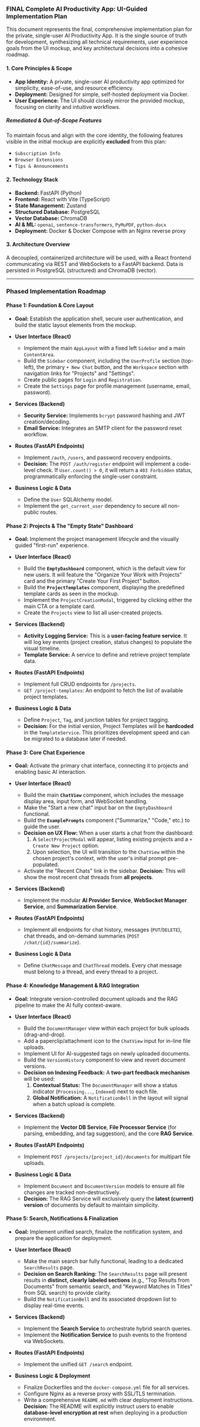 ### **FINAL Complete AI Productivity App: UI-Guided Implementation Plan**

This document represents the final, comprehensive implementation plan for the private, single-user AI Productivity App. It is the single source of truth for development, synthesizing all technical requirements, user experience goals from the UI mockup, and key architectural decisions into a cohesive roadmap.

#### **1. Core Principles & Scope**

*   **App Identity:** A private, single-user AI productivity app optimized for simplicity, ease-of-use, and resource efficiency.
*   **Deployment:** Designed for simple, self-hosted deployment via Docker.
*   **User Experience:** The UI should closely mirror the provided mockup, focusing on clarity and intuitive workflows.

##### **Remediated & Out-of-Scope Features**
To maintain focus and align with the core identity, the following features visible in the initial mockup are explicitly **excluded** from this plan:
*   `Subscription Info`
*   `Browser Extensions`
*   `Tips & Announcements`

#### **2. Technology Stack**

*   **Backend:** FastAPI (Python)
*   **Frontend:** React with Vite (TypeScript)
*   **State Management:** Zustand
*   **Structured Database:** PostgreSQL
*   **Vector Database:** ChromaDB
*   **AI & ML:** `openai`, `sentence-transformers`, `PyMuPDF`, `python-docx`
*   **Deployment:** Docker & Docker Compose with an Nginx reverse proxy

#### **3. Architecture Overview**

A decoupled, containerized architecture will be used, with a React frontend communicating via REST and WebSockets to a FastAPI backend. Data is persisted in PostgreSQL (structured) and ChromaDB (vector).

---

### **Phased Implementation Roadmap**

#### **Phase 1: Foundation & Core Layout**

*   **Goal:** Establish the application shell, secure user authentication, and build the static layout elements from the mockup.

*   **User Interface (React)**
    *   Implement the main `AppLayout` with a fixed left `Sidebar` and a main `ContentArea`.
    *   Build the `Sidebar` component, including the `UserProfile` section (top-left), the primary `+ New Chat` button, and the `Workspace` section with navigation links for "Projects" and "Settings".
    *   Create public pages for `Login` and `Registration`.
    *   Create the `Settings` page for profile management (username, email, password).

*   **Services (Backend)**
    *   **Security Service:** Implements `bcrypt` password hashing and JWT creation/decoding.
    *   **Email Service:** Integrates an SMTP client for the password reset workflow.

*   **Routes (FastAPI Endpoints)**
    *   Implement `/auth`, `/users`, and password recovery endpoints.
    *   **Decision:** The `POST /auth/register` endpoint will implement a code-level check. If `User.count() > 0`, it will return a `403 Forbidden` status, programmatically enforcing the single-user constraint.

*   **Business Logic & Data**
    *   Define the `User` SQLAlchemy model.
    *   Implement the `get_current_user` dependency to secure all non-public routes.

#### **Phase 2: Projects & The "Empty State" Dashboard**

*   **Goal:** Implement the project management lifecycle and the visually guided "first-run" experience.

*   **User Interface (React)**
    *   Build the **`EmptyDashboard`** component, which is the default view for new users. It will feature the "Organize Your Work with Projects" card and the primary "Create Your First Project" button.
    *   Build the **`ProjectTemplates`** component, displaying the predefined template cards as seen in the mockup.
    *   Implement the `ProjectCreationModal`, triggered by clicking either the main CTA or a template card.
    *   Create the `Projects` view to list all user-created projects.

*   **Services (Backend)**
    *   **Activity Logging Service:** This is a **user-facing feature service**. It will log key events (project creation, status changes) to populate the visual timeline.
    *   **Template Service:** A service to define and retrieve project template data.

*   **Routes (FastAPI Endpoints)**
    *   Implement full CRUD endpoints for `/projects`.
    *   `GET /project-templates`: An endpoint to fetch the list of available project templates.

*   **Business Logic & Data**
    *   Define `Project`, `Tag`, and junction tables for project tagging.
    *   **Decision:** For the initial version, Project Templates will be **hardcoded** in the `TemplateService`. This prioritizes development speed and can be migrated to a database later if needed.

#### **Phase 3: Core Chat Experience**

*   **Goal:** Activate the primary chat interface, connecting it to projects and enabling basic AI interaction.

*   **User Interface (React)**
    *   Build the main **`ChatView`** component, which includes the message display area, input form, and WebSocket handling.
    *   Make the "Start a new chat" input bar on the `EmptyDashboard` functional.
    *   Build the **`ExamplePrompts`** component ("Summarize," "Code," etc.) to guide the user.
    *   **Decision on UX Flow:** When a user starts a chat from the dashboard:
        1.  A `SelectProjectModal` will appear, listing existing projects and a `+ Create New Project` option.
        2.  Upon selection, the UI will transition to the `ChatView` within the chosen project's context, with the user's initial prompt pre-populated.
    *   Activate the "Recent Chats" link in the sidebar. **Decision:** This will show the most recent chat threads from **all projects**.

*   **Services (Backend)**
    *   Implement the modular **AI Provider Service**, **WebSocket Manager Service**, and **Summarization Service**.

*   **Routes (FastAPI Endpoints)**
    *   Implement all endpoints for chat history, messages (`PUT`/`DELETE`), chat threads, and on-demand summaries (`POST /chat/{id}/summarize`).

*   **Business Logic & Data**
    *   Define `ChatMessage` and `ChatThread` models. Every chat message must belong to a thread, and every thread to a project.

#### **Phase 4: Knowledge Management & RAG Integration**

*   **Goal:** Integrate version-controlled document uploads and the RAG pipeline to make the AI fully context-aware.

*   **User Interface (React)**
    *   Build the `DocumentManager` view within each project for bulk uploads (drag-and-drop).
    *   Add a paperclip/attachment icon to the `ChatView` input for in-line file uploads.
    *   Implement UI for AI-suggested tags on newly uploaded documents.
    *   Build the `VersionHistory` component to view and revert document versions.
    *   **Decision on Indexing Feedback:** A **two-part feedback mechanism** will be used:
        1.  **Contextual Status:** The `DocumentManager` will show a status indicator (`Processing...`, `Indexed`) next to each file.
        2.  **Global Notification:** A `NotificationBell` in the layout will signal when a batch upload is complete.

*   **Services (Backend)**
    *   Implement the **Vector DB Service**, **File Processor Service** (for parsing, embedding, and tag suggestion), and the core **RAG Service**.

*   **Routes (FastAPI Endpoints)**
    *   Implement `POST /projects/{project_id}/documents` for multipart file uploads.

*   **Business Logic & Data**
    *   Implement `Document` and `DocumentVersion` models to ensure all file changes are tracked non-destructively.
    *   **Decision:** The RAG Service will exclusively query the **latest (current) version** of documents by default to maintain simplicity.

#### **Phase 5: Search, Notifications & Finalization**

*   **Goal:** Implement unified search, finalize the notification system, and prepare the application for deployment.

*   **User Interface (React)**
    *   Make the main search bar fully functional, leading to a dedicated `SearchResults` page.
    *   **Decision on Search Ranking:** The `SearchResults` page will present results in **distinct, clearly labeled sections** (e.g., "Top Results from Documents" from semantic search, and "Keyword Matches in Titles" from SQL search) to provide clarity.
    *   Build the `NotificationBell` and its associated dropdown list to display real-time events.

*   **Services (Backend)**
    *   Implement the **Search Service** to orchestrate hybrid search queries.
    *   Implement the **Notification Service** to push events to the frontend via WebSockets.

*   **Routes (FastAPI Endpoints)**
    *   Implement the unified `GET /search` endpoint.

*   **Business Logic & Deployment**
    *   Finalize Dockerfiles and the `docker-compose.yml` file for all services.
    *   Configure Nginx as a reverse proxy with SSL/TLS termination.
    *   Write a comprehensive `README.md` with clear deployment instructions. **Decision:** The README will explicitly instruct users to enable **database-level encryption at rest** when deploying in a production environment.
